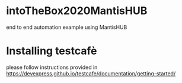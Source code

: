 # intoTheBox2020MantisHUB
end to end automation example using MantisHUB

# Installing testcafè
please follow instructions provided in https://devexpress.github.io/testcafe/documentation/getting-started/


